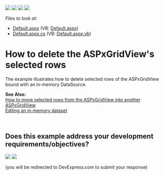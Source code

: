 <!-- default badges list -->
![](https://img.shields.io/endpoint?url=https://codecentral.devexpress.com/api/v1/VersionRange/128538957/13.1.5%2B)
[![](https://img.shields.io/badge/Open_in_DevExpress_Support_Center-FF7200?style=flat-square&logo=DevExpress&logoColor=white)](https://supportcenter.devexpress.com/ticket/details/E3076)
[![](https://img.shields.io/badge/📖_How_to_use_DevExpress_Examples-e9f6fc?style=flat-square)](https://docs.devexpress.com/GeneralInformation/403183)
[![](https://img.shields.io/badge/💬_Leave_Feedback-feecdd?style=flat-square)](#does-this-example-address-your-development-requirementsobjectives)
<!-- default badges end -->
<!-- default file list -->
*Files to look at*:

* [Default.aspx](./CS/Default.aspx) (VB: [Default.aspx](./VB/Default.aspx))
* [Default.aspx.cs](./CS/Default.aspx.cs) (VB: [Default.aspx.vb](./VB/Default.aspx.vb))
<!-- default file list end -->
# How to delete the ASPxGridView's selected rows


<p>The example illustrates how to delete selected rows of the ASPxGridView bound with an in-memory DataSource.</p><p><strong>See Also:<br />
</strong><a href="https://www.devexpress.com/Support/Center/p/E2636">How to move selected rows from the ASPxGridView into another ASPxGridView</a><strong><br />
</strong><a href="https://www.devexpress.com/Support/Center/p/E257">Editing an in-memory dataset</a></p>

<br/>


<!-- feedback -->
## Does this example address your development requirements/objectives?

[<img src="https://www.devexpress.com/support/examples/i/yes-button.svg"/>](https://www.devexpress.com/support/examples/survey.xml?utm_source=github&utm_campaign=aspxgridview-delete-selected-rows&~~~was_helpful=yes) [<img src="https://www.devexpress.com/support/examples/i/no-button.svg"/>](https://www.devexpress.com/support/examples/survey.xml?utm_source=github&utm_campaign=aspxgridview-delete-selected-rows&~~~was_helpful=no)

(you will be redirected to DevExpress.com to submit your response)
<!-- feedback end -->
